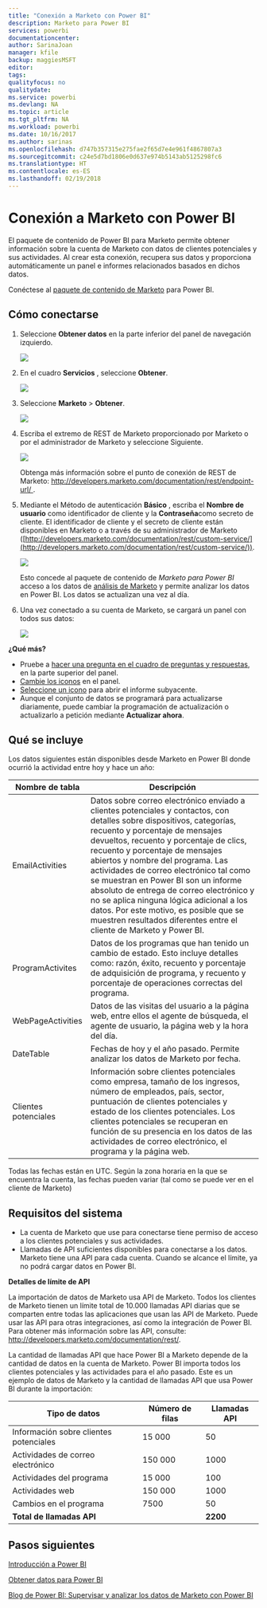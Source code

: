 ```yaml
---
title: "Conexión a Marketo con Power BI"
description: Marketo para Power BI
services: powerbi
documentationcenter: 
author: SarinaJoan
manager: kfile
backup: maggiesMSFT
editor: 
tags: 
qualityfocus: no
qualitydate: 
ms.service: powerbi
ms.devlang: NA
ms.topic: article
ms.tgt_pltfrm: NA
ms.workload: powerbi
ms.date: 10/16/2017
ms.author: sarinas
ms.openlocfilehash: d747b357315e275fae2f65d7e4e961f4867807a3
ms.sourcegitcommit: c24e5d7bd1806e0d637e974b5143ab5125298fc6
ms.translationtype: HT
ms.contentlocale: es-ES
ms.lasthandoff: 02/19/2018
---
```

# <a name="connect-to-marketo-with-power-bi"></a>Conexión a Marketo con Power BI
El paquete de contenido de Power BI para Marketo permite obtener información sobre la cuenta de Marketo con datos de clientes potenciales y sus actividades. Al crear esta conexión, recupera sus datos y proporciona automáticamente un panel e informes relacionados basados en dichos datos.

Conéctese al [paquete de contenido de Marketo](https://app.powerbi.com/getdata/services/marketo) para Power BI.

## <a name="how-to-connect"></a>Cómo conectarse
1. Seleccione **Obtener datos** en la parte inferior del panel de navegación izquierdo.
   
   ![](media/service-connect-to-marketo/pbi_getdata.png)
2. En el cuadro **Servicios** , seleccione **Obtener**.
   
   ![](media/service-connect-to-marketo/pbi_getservices.png) 
3. Seleccione **Marketo** \> **Obtener**.
   
   ![](media/service-connect-to-marketo/marketo.png)
4. Escriba el extremo de REST de Marketo proporcionado por Marketo o por el administrador de Marketo y seleccione Siguiente.
   
   ![](media/service-connect-to-marketo/pbi_marketoconnect.png)
   
   Obtenga más información sobre el punto de conexión de REST de Marketo: [http://developers.marketo.com/documentation/rest/endpoint-url/ ](http://developers.marketo.com/documentation/rest/endpoint-url/).
5. Mediante el Método de autenticación **Básico** , escriba el **Nombre de usuario** como identificador de cliente y la **Contraseña**como secreto de cliente. El identificador de cliente y el secreto de cliente están disponibles en Marketo o a través de su administrador de Marketo ([http://developers.marketo.com/documentation/rest/custom-service/](http://developers.marketo.com/documentation/rest/custom-service/)). 
   
   ![](media/service-connect-to-marketo/pbi_marketosignin.png)
   
   Esto concede al paquete de contenido de *Marketo para Power BI* acceso a los datos de [análisis de Marketo](https://powerbi.microsoft.com/integrations/marketo) y permite analizar los datos en Power BI. Los datos se actualizan una vez al día.
6. Una vez conectado a su cuenta de Marketo, se cargará un panel con todos sus datos:
   
   ![](media/service-connect-to-marketo/pbi_marketodash.png)

**¿Qué más?**

* Pruebe a [hacer una pregunta en el cuadro de preguntas y respuestas](power-bi-q-and-a.md), en la parte superior del panel.
* [Cambie los iconos](service-dashboard-edit-tile.md) en el panel.
* [Seleccione un icono](service-dashboard-tiles.md) para abrir el informe subyacente.
* Aunque el conjunto de datos se programará para actualizarse diariamente, puede cambiar la programación de actualización o actualizarlo a petición mediante **Actualizar ahora**.

## <a name="whats-included"></a>Qué se incluye
Los datos siguientes están disponibles desde Marketo en Power BI donde ocurrió la actividad entre hoy y hace un año:

| Nombre de tabla | Descripción |
| --- | --- |
| EmailActivities |Datos sobre correo electrónico enviado a clientes potenciales y contactos, con detalles sobre dispositivos, categorías, recuento y porcentaje de mensajes devueltos, recuento y porcentaje de clics, recuento y porcentaje de mensajes abiertos y nombre del programa. Las actividades de correo electrónico tal como se muestran en Power BI son un informe absoluto de entrega de correo electrónico y no se aplica ninguna lógica adicional a los datos. Por este motivo, es posible que se muestren resultados diferentes entre el cliente de Marketo y Power BI. |
| ProgramActivites |Datos de los programas que han tenido un cambio de estado. Esto incluye detalles como: razón, éxito, recuento y porcentaje de adquisición de programa, y recuento y porcentaje de operaciones correctas del programa. |
| WebPageActivities |Datos de las visitas del usuario a la página web, entre ellos el agente de búsqueda, el agente de usuario, la página web y la hora del día. |
| DateTable |Fechas de hoy y el año pasado.  Permite analizar los datos de Marketo por fecha. |
| Clientes potenciales |Información sobre clientes potenciales como empresa, tamaño de los ingresos, número de empleados, país, sector, puntuación de clientes potenciales y estado de los clientes potenciales. Los clientes potenciales se recuperan en función de su presencia en los datos de las actividades de correo electrónico, el programa y la página web. |

Todas las fechas están en UTC. Según la zona horaria en la que se encuentra la cuenta, las fechas pueden variar (tal como se puede ver en el cliente de Marketo)

## <a name="system-requirements"></a>Requisitos del sistema
* La cuenta de Marketo que use para conectarse tiene permiso de acceso a los clientes potenciales y sus actividades.
* Llamadas de API suficientes disponibles para conectarse a los datos.  Marketo tiene una API para cada cuenta.  Cuando se alcance el límite, ya no podrá cargar datos en Power BI. 

**Detalles de límite de API**

La importación de datos de Marketo usa API de Marketo. Todos los clientes de Marketo tienen un límite total de 10.000 llamadas API diarias que se comparten entre todas las aplicaciones que usan las API de Marketo. Puede usar las API para otras integraciones, así como la integración de Power BI. Para obtener más información sobre las API, consulte: <http://developers.marketo.com/documentation/rest/>.

La cantidad de llamadas API que hace Power BI a Marketo depende de la cantidad de datos en la cuenta de Marketo. Power BI importa todos los clientes potenciales y las actividades para el año pasado. Este es un ejemplo de datos de Marketo y la cantidad de llamadas API que usa Power BI durante la importación:  

| Tipo de datos | Número de filas | Llamadas API |
| --- | --- | --- |
| Información sobre clientes potenciales |15 000 |50 |
| Actividades de correo electrónico |150 000 |1000 |
| Actividades del programa |15 000 |100 |
| Actividades web |150 000 |1000 |
| Cambios en el programa |7500 |50 |
| **Total de llamadas API** | |**2200** |

## <a name="next-steps"></a>Pasos siguientes
[Introducción a Power BI](service-get-started.md)

[Obtener datos para Power BI](service-get-data.md)

[Blog de Power BI: Supervisar y analizar los datos de Marketo con Power BI](http://blogs.msdn.com/b/powerbi/archive/2015/03/19/monitor-and-analyze-your-marketo-data-with-power-bi.aspx)

